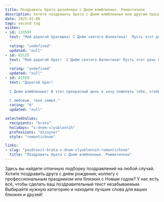 ```yaml
---
title: Поздравить брата дизайнера с Днем влюбленных. Романтичное
description: Хотите поздравить брата с Днем влюбленных или другим праздником? Наш ИИ создаст незабываемое поздравление, а вы обязательно выделитесь среди других.  
date: 2025-01-08
tags: second tag
wishes:
- id: 133597
  text: "Мой дорогой братишка! С Днём святого Валентина!  Пусть этот день будет полон ярких красок, как твои лучшие дизайнерские работы, а любовь – такой же вдохновляющей и бесконечной, как твоя творческая энергия. Желаю тебе океан нежности, море счастья и безбрежное чувство взаимной любви!
  "
  rating: "undefined"
  updated: "null"
- id: 83125
  text: "Мой дорогой брат!  С Днём святого Валентина! Пусть этот день будет полон ярких красок, как самая красивая твоя дизайнерская работа, а любовь –  такой же нежной и вдохновляющей, как твой талант. Желаю тебе встретить свою музу, свою прекрасную половинку, которая будет разделять твою страсть и вдохновлять на новые творческие шедевры! Любви тебе огромной и бесконечной!
  "
  rating: "undefined"
  updated: "null"
- id: 41559
  text: "Дорогой брат!
  
  С Днем влюбленных! В этот прекрасный день я хочу пожелать тебе, чтобы каждый твой проект был наполнен яркими эмоциями, как любовь, и чтобы вдохновение всегда вело тебя к новым вершинам. Пусть каждый штрих в твоём творчестве отражает ту нежность и страсть, которые мы находим в любви. Желаю тебе встречи с человеком, который станет твоей музой и поддержкой, а твое сердце всегда было открыто для новых чувств.
  
  С любовью, твоя семья."
  rating: "0"
  updated: "null"

selectedValues:
  recipients: "brata"
  holidays: "s-dnem-vlyublennih"
  professions: "dizayner"
  style: "romantichnoe"

links:
- slug: "pozdravit-brata-s-dnem-vlyublennih-romantichnoe"
  title: "Поздравить брата с Днем влюбленных. Романтичное"
---
```


Здесь вы найдете отличную подборку поздравлений на любой случай. 
Хотите поздравить друга с днём рождения, коллегу с профессиональным праздником или близких с Новым годом? У нас есть всё, чтобы сделать ваш поздравительный текст незабываемым. Выбирайте нужную категорию и находите лучшие слова для ваших близких и друзей!
